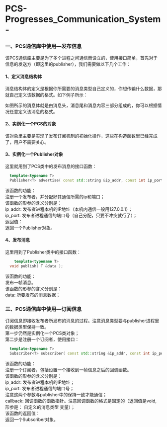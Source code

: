 # PCS-Progresses_Communication_System-

### 一、PCS通信库中使用—发布信息
该PCS通信库主要是为了多个进程之间通信而设立的，使用接口简单，首先对于信息的发送方（即这里的publisher），我们需要做以下几个工作：</br>
#### 1、定义消息结构体
消息结构体的定义是根据你所需要的消息类型自己定义的，你想传输什么数据，那就自己定义该数据的格式。如下例子所示：</br>

如图所示的消息体就是由消息头，消息尾和消息内容三部分组成的，你可以根据情况任意定义该消息的格式。</br>
#### 2、实例化一个PCS的对象
 
该对象里主要是实现了发布订阅机制的初始化操作，这些在构造函数里已经完成了，用户不需要关心。</br>
#### 3、实例化一个Publisher对象
 
这里就用到了PCS类中的发布消息的接口函数：
```cpp
  template<typename T>
  Publisher<T> advertise( const std::string &ip_addr, const int ip_port );
```
该函数的功能：</br>
		注册一个发布者，并分配好其通信所需的ip和端口；</br>
该函数的形参的含义分别是：</br>
		ip_addr: 发布者进程本机的IP地址（本机内通信一般用127.0.0.1）；</br>
		ip_port: 发布者进程通信的端口号（自己分配，只要不冲突就行了）；</br>
返回值：</br>
		返回一个Publisher对象。</br>
#### 4、发布消息
 
这里用到了Publisher类中的接口函数：</br>
```cpp
	template<typename T>
  void publish( T &data );
```
该函数的功能：</br>
  发布一帧消息。</br>
该函数的形参的含义分别是：</br>
	data: 所要发布的消息数据；</br>
### 三、PCS通信库中使用—订阅信息
订阅信息即接收发布者所发布的消息的过程。注意消息类型要与publisher进程里的数据类型保持一致。 </br>
第一步仍然是实例化一个PCS类对象；</br>
第二步是注册一个订阅者，使用接口：</br>
```cpp
  template<typename T>
  Subscriber<T> subscriber( const std::string &ip_addr, const int ip_port, std::function<void*( T )> &callback );
```
该函数的功能：</br>
		注册一个订阅者，包括设置一个接收到一帧信息之后的回调函数。</br>
该函数的形参的含义分别是：</br>
		ip_addr: 发布者进程本机的IP地址；</br>
		ip_port: 发布者进程通信的端口号；</br>
	注意这两个参数与publisher中的保持一致才能通信；</br>
		callback: 回调函数的函数指针。注意回调函数的格式是固定的（返回值是void, 形参是： 自定义的消息类型 变量）；</br>
该函数的返回值：</br>
		返回一个Subscriber对象。</br>
